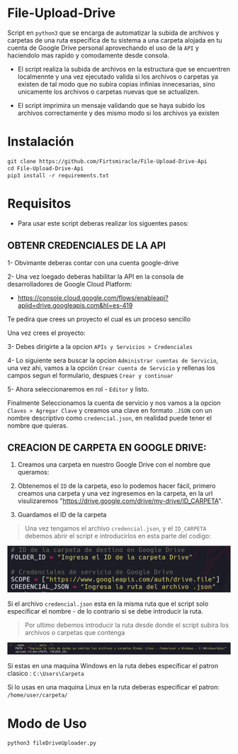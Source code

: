 # File-Upload-Drive

Script en `python3` que se encarga de automatizar la subida de archivos y carpetas de una ruta especifica de tu sistema a una carpeta alojada en tu cuenta de Google Drive personal aprovechando el uso de la `API` y haciendolo mas rapido y comodamente desde consola.

* El script realiza la subida de archivos en la estructura que se encuentren localmennte y una vez ejecutado valida si los archivos o carpetas ya existen de tal modo que no subira copias infinias innecesarias, sino unicamente los archivos o carpetas nuevas que se actualizen.

* El script imprimira un mensaje validando que se haya subido los archivos correctamente y des mismo modo si los archivos ya existen

# Instalación
```
git clone https://github.com/Firtsmiracle/File-Upload-Drive-Api
cd File-Upload-Drive-Api
pip3 install -r requirements.txt
```
# Requisitos
* Para usar este script deberas realizar los siguentes pasos:

## OBTENR CREDENCIALES DE LA API

1- Obvimante deberas contar con una cuenta google-drive

2- Una vez loegado deberas habilitar la API en la consola de desarrolladores de Google Cloud Platform:

* https://console.cloud.google.com/flows/enableapi?apiid=drive.googleapis.com&hl=es-419

Te pedira que crees un proyecto el cual es un proceso sencillo

Una vez crees el proyecto:

3- Debes dirigirte a la opcion `APIs y Servicios > Credenciales`

4- Lo siguiente sera buscar la opcion `Administrar cuentas de Servicio`, una vez ahi, vamos a la opción `Crear cuenta de Servicio` y rellenas los campos segun el formulario, despues `Crear y continuar`

5- Ahora seleccionaremos en rol - `Editor` y listo.

Finalmente Seleccionamos la cuenta de servicio y nos vamos a la opcion `Claves > Agregar Clave` y creamos una clave en formato `.JSON` con un nombre descriptivo como `credencial.json`, en realidad puede tener el nombre que quieras.
  
## CREACION DE CARPETA EN GOOGLE DRIVE:

1. Creamos una carpeta en nuestro Google Drive con el nombre que queramos:
     
2. Obtenemos el `ID` de la carpeta, eso lo podemos hacer fácil, primero creamos una carpeta y una vez ingresemos en la carpeta, en la url visulizaremos "https://drive.google.com/drive/my-drive/ID_CARPETA".
    
3. Guardamos el ID de la carpeta
    
    
> Una vez tengamos el archivo `credencial.json`, y el `ID_CARPETA` debemos abrir el script e introducirlos en esta parte del codigo:


![](https://github.com/Firtsmiracle/File-Upload-Drive-Api/blob/main/introducir_requerimientos.PNG)

Si el archivo `credencial.json` esta en la misma ruta que el script solo especificar el nombre - de lo contrario si se debe introducir la ruta.


> Por ultimo debemos introducir la ruta desde donde el script subira los archivos o carpetas que contenga


![](https://github.com/Firtsmiracle/File-Upload-Drive-Api/blob/main/introducir_ruta.PNG)

Si estas en una maquina Windows en la ruta debes especificar el patron clasico : `C:\Users\Carpeta`

Si lo usas en una maquina Linux en la ruta deberas especificar el patron: `/home/user/carpeta/`


# Modo de Uso

```
python3 fileDriveUploader.py
```








